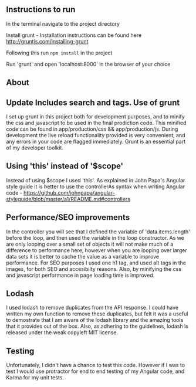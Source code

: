 Instructions to run
-------------------
In the terminal navigate to the project directory

Install grunt - Installation instructions can be found here http://gruntjs.com/installing-grunt

Following this run `npm install` in the project

Run 'grunt' and open 'localhost:8000' in the browser of your choice


About
------
**Update** Includes search and tags.
Use of grunt
------------
I set up grunt in this project both for development purposes, and to minify the css and javascript to be used in the final prodiction code. This minified code can be found in app/production/css && app/production/js. During development the live reload functionality provided is very convenient, and any errors in your code are flagged immediately. Grunt is an essential part of my developer toolkit.

Using 'this' instead of '$scope'
--------------------------------
Instead of using $scope I used 'this'. As explained in John Papa's Angular style guide it is better to use the controllerAs syntax when writing Angular code - https://github.com/johnpapa/angular-styleguide/blob/master/a1/README.md#controllers

Performance/SEO improvements
----------------------------
In the controller you will see that I defined the variable of 'data.items.length' before the loop, and then used the variable in the loop constructor. As we are only looping over a small set of objects it will not make much of a difference to performance here, however when you are looping over larger data sets it is better to cache the value as a variable to improve performance. 
For SEO purposes I used one h1 tag, and used alt tags in the images, for both SEO and accesibilty reasons. Also, by minifying the css and javascript performance in page loading time is improved.

Lodash
------
I used lodash to remove duplicates from the API response. I could have written my own function to remove these duplicates, but felt it was a useful to demostrate that I am aware of the lodash library and the amazing tools that it provides out of the box. Also, as adhering to the guidelines, lodash is released under the weak copyleft MIT license.

Testing
-------
Unfortunately, I didn't have a chance to test this code. However if I was to test I would use protractor for end to end testing of my Angular code, and Karma for my unit tests.
